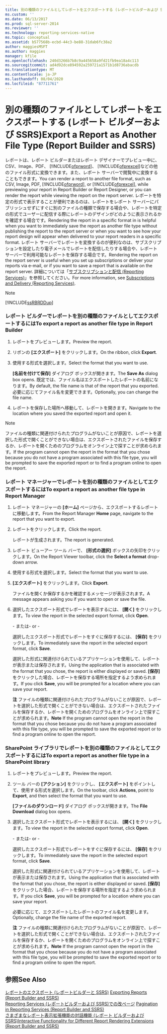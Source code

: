 ```yaml
---
title: 別の種類のファイルとしてレポートをエクスポートする (レポートビルダーおよび SSRS) |Microsoft Docs
ms.custom: ''
ms.date: 06/13/2017
ms.prod: sql-server-2014
ms.reviewer: ''
ms.technology: reporting-services-native
ms.topic: conceptual
ms.assetid: b577568b-ecbd-44c3-be88-31dab6fc38a2
author: maggiesMSFT
ms.author: maggies
manager: kfile
ms.openlocfilehash: 240d3266b7b8c9a445658a9fd21fb9ea18a4c113
ms.sourcegitcommit: ad4d92dce894592a259721a1571b1d8736abacdb
ms.translationtype: MT
ms.contentlocale: ja-JP
ms.lasthandoff: 08/04/2020
ms.locfileid: "87711761"
---
```

# <a name="export-a-report-as-another-file-type-report-builder-and-ssrs"></a><span data-ttu-id="4ed42-102">別の種類のファイルとしてレポートをエクスポートする (レポート ビルダーおよび SSRS)</span><span class="sxs-lookup"><span data-stu-id="4ed42-102">Export a Report as Another File Type (Report Builder and SSRS)</span></span>
  <span data-ttu-id="4ed42-103">レポートは、レポート ビルダーまたはレポート デザイナーでプレビュー中に、CSV、Image、PDF、 [!INCLUDE[ofprword](../includes/ofprword-md.md)]、 [!INCLUDE[ofprexcel](../includes/ofprexcel-md.md)]などの他のファイル形式に変換できます。また、レポート サーバーで閲覧中に変換することもできます。</span><span class="sxs-lookup"><span data-stu-id="4ed42-103">You can render a report to another file format, such as CSV, Image, PDF, [!INCLUDE[ofprword](../includes/ofprword-md.md)], or [!INCLUDE[ofprexcel](../includes/ofprexcel-md.md)], while previewing your report in Report Builder or Report Designer, or you can render the report while viewing the report on the report server.</span></span> <span data-ttu-id="4ed42-104">レポートを特定の形式で表示することが便利であるのは、レポートをレポート サーバーにパブリッシュせずにすぐに別のファイルの種類で保存する場合や、レポートを特定の形式でユーザーに配信する際にレポートのデザインがどのように表示されるかを確認する場合です。</span><span class="sxs-lookup"><span data-stu-id="4ed42-104">Rendering the report in a specific format in is helpful when you want to immediately save the report as another file type without publishing the report to the report server or when you want to see how your report design will appear when delivered to your report readers in a specific format.</span></span> <span data-ttu-id="4ed42-105">レポート サーバーでレポートを変換するのが便利なのは、サブスクリプションを設定したり電子メールでレポートを配信したりする場合や、レポート サーバーで利用可能なレポートを保存する場合です。</span><span class="sxs-lookup"><span data-stu-id="4ed42-105">Rendering the report on the report server is useful when you set up subscriptions or deliver your reports via e-mail, or if you want to save a report that is available on the report server.</span></span> <span data-ttu-id="4ed42-106">詳細については「[サブスクリプションと配信 &#40;Reporting Services&#41;](subscriptions/subscriptions-and-delivery-reporting-services.md)」を参照してください。</span><span class="sxs-lookup"><span data-stu-id="4ed42-106">For more information, see [Subscriptions and Delivery &#40;Reporting Services&#41;](subscriptions/subscriptions-and-delivery-reporting-services.md).</span></span>  
  
> [!NOTE]  
>  [!INCLUDE[ssRBRDDup](../includes/ssrbrddup-md.md)]  
  
### <a name="to-export-a-report-as-another-file-type-in-report-builder"></a><span data-ttu-id="4ed42-107">レポート ビルダーでレポートを別の種類のファイルとしてエクスポートするには</span><span class="sxs-lookup"><span data-stu-id="4ed42-107">To export a report as another file type in Report Builder</span></span>  
  
1.  <span data-ttu-id="4ed42-108">レポートをプレビューします。</span><span class="sxs-lookup"><span data-stu-id="4ed42-108">Preview the report.</span></span>  
  
2.  <span data-ttu-id="4ed42-109">リボンの **[エクスポート]** をクリックします。</span><span class="sxs-lookup"><span data-stu-id="4ed42-109">On the ribbon, click **Export**.</span></span>  
  
3.  <span data-ttu-id="4ed42-110">使用する形式を選択します。</span><span class="sxs-lookup"><span data-stu-id="4ed42-110">Select the format that you want to use.</span></span>  
  
     <span data-ttu-id="4ed42-111">**[名前を付けて保存]** ダイアログ ボックスが開きます。</span><span class="sxs-lookup"><span data-stu-id="4ed42-111">The **Save As** dialog box opens.</span></span> <span data-ttu-id="4ed42-112">既定では、ファイル名はエクスポートしたレポートの名前になります。</span><span class="sxs-lookup"><span data-stu-id="4ed42-112">By default, the file name is that of the report that you exported.</span></span> <span data-ttu-id="4ed42-113">必要に応じてファイル名を変更できます。</span><span class="sxs-lookup"><span data-stu-id="4ed42-113">Optionally, you can change the file name.</span></span>  
  
4.  <span data-ttu-id="4ed42-114">レポートを保存した場所へ移動して、レポートを開きます。</span><span class="sxs-lookup"><span data-stu-id="4ed42-114">Navigate to the location where you saved the exported report and open it.</span></span>  
  
> [!NOTE]  
>  <span data-ttu-id="4ed42-115">ファイルの種類に関連付けられたプログラムがないことが原因で、レポートを選択した形式で開くことができない場合は、エクスポートされたファイルを保存するか、レポートを開くためのプログラムをオンライン上で探すことが求められます。</span><span class="sxs-lookup"><span data-stu-id="4ed42-115">If the program cannot open the report in the format that you chose because you do not have a program associated with this file type, you will be prompted to save the exported report or to find a program online to open the report.</span></span>  
  
### <a name="to-export-a-report-as-another-file-type-in-report-manager"></a><span data-ttu-id="4ed42-116">レポート マネージャーでレポートを別の種類のファイルとしてエクスポートするには</span><span class="sxs-lookup"><span data-stu-id="4ed42-116">To export a report as another file type in Report Manager</span></span>  
  
1.  <span data-ttu-id="4ed42-117">レポート マネージャーの **[ホーム]** ページから、エクスポートするレポートに移動します。</span><span class="sxs-lookup"><span data-stu-id="4ed42-117">From the Report Manager **Home** page, navigate to the report that you want to export.</span></span>  
  
2.  <span data-ttu-id="4ed42-118">レポートをクリックします。</span><span class="sxs-lookup"><span data-stu-id="4ed42-118">Click the report.</span></span>  
  
     <span data-ttu-id="4ed42-119">レポートが生成されます。</span><span class="sxs-lookup"><span data-stu-id="4ed42-119">The report is generated.</span></span>  
  
3.  <span data-ttu-id="4ed42-120">レポート ビューアー ツール バーで、 **[形式の選択]** ボックスの矢印をクリックします。</span><span class="sxs-lookup"><span data-stu-id="4ed42-120">On the Report Viewer toolbar, click the **Select a format** drop-down arrow.</span></span>  
  
4.  <span data-ttu-id="4ed42-121">使用する形式を選択します。</span><span class="sxs-lookup"><span data-stu-id="4ed42-121">Select the format that you want to use.</span></span>  
  
5.  <span data-ttu-id="4ed42-122">**[エクスポート]** をクリックします。</span><span class="sxs-lookup"><span data-stu-id="4ed42-122">Click **Export**.</span></span>  
  
     <span data-ttu-id="4ed42-123">ファイルを開くか保存するかを確認するメッセージが表示されます。</span><span class="sxs-lookup"><span data-stu-id="4ed42-123">A message appears asking you if you want to open or save the file.</span></span>  
  
6.  <span data-ttu-id="4ed42-124">選択したエクスポート形式でレポートを表示するには、 **[開く]** をクリックします。</span><span class="sxs-lookup"><span data-stu-id="4ed42-124">To view the report in the selected export format, click **Open**.</span></span>  
  
     <span data-ttu-id="4ed42-125">\- または</span><span class="sxs-lookup"><span data-stu-id="4ed42-125">\- or -</span></span>  
  
     <span data-ttu-id="4ed42-126">選択したエクスポート形式でレポートをすぐに保存するには、 **[保存]** をクリックします。</span><span class="sxs-lookup"><span data-stu-id="4ed42-126">To immediately save the report in the selected export format, click **Save**.</span></span>  
  
     <span data-ttu-id="4ed42-127">選択した形式に関連付けられているアプリケーションを使用して、レポートが表示または保存されます。</span><span class="sxs-lookup"><span data-stu-id="4ed42-127">Using the application that is associated with the format that you chose, the report is either displayed or saved.</span></span> <span data-ttu-id="4ed42-128">**[保存]** をクリックした場合、レポートを保存する場所を指定するよう求められます。</span><span class="sxs-lookup"><span data-stu-id="4ed42-128">If you click **Save**, you will be prompted for a location where you can save your report.</span></span>  
  
     <span data-ttu-id="4ed42-129">**注** ファイルの種類に関連付けられたプログラムがないことが原因で、レポートを選択した形式で開くことができない場合は、エクスポートされたファイルを保存するか、レポートを開くためのプログラムをオンライン上で探すことが求められます。</span><span class="sxs-lookup"><span data-stu-id="4ed42-129">**Note** If the program cannot open the report in the format that you chose because you do not have a program associated with this file type, you will be prompted to save the exported report or to find a program online to open the report.</span></span>  
  
### <a name="to-export-a-report-as-another-file-type-in-a-sharepoint-library"></a><span data-ttu-id="4ed42-130">SharePoint ライブラリでレポートを別の種類のファイルとしてエクスポートするには</span><span class="sxs-lookup"><span data-stu-id="4ed42-130">To export a report as another file type in a SharePoint library</span></span>  
  
1.  <span data-ttu-id="4ed42-131">レポートをプレビューします。</span><span class="sxs-lookup"><span data-stu-id="4ed42-131">Preview the report.</span></span>  
  
2.  <span data-ttu-id="4ed42-132">ツール バーの **[アクション]** をクリックし、 **[エクスポート]** をポイントして、使用する形式を選択します。</span><span class="sxs-lookup"><span data-stu-id="4ed42-132">On the toolbar, click **Actions**, point to **Export**, and then select the format that you want to use.</span></span>  
  
     <span data-ttu-id="4ed42-133">**[ファイルのダウンロード]** ダイアログ ボックスが開きます。</span><span class="sxs-lookup"><span data-stu-id="4ed42-133">The **File Download** dialog box opens.</span></span>  
  
3.  <span data-ttu-id="4ed42-134">選択したエクスポート形式でレポートを表示するには、 **[開く]** をクリックします。</span><span class="sxs-lookup"><span data-stu-id="4ed42-134">To view the report in the selected export format, click **Open**.</span></span>  
  
     <span data-ttu-id="4ed42-135">\- または</span><span class="sxs-lookup"><span data-stu-id="4ed42-135">\- or -</span></span>  
  
     <span data-ttu-id="4ed42-136">選択したエクスポート形式でレポートをすぐに保存するには、 **[保存]** をクリックします。</span><span class="sxs-lookup"><span data-stu-id="4ed42-136">To immediately save the report in the selected export format, click **Save**.</span></span>  
  
     <span data-ttu-id="4ed42-137">選択した形式に関連付けられているアプリケーションを使用して、レポートが表示または保存されます。</span><span class="sxs-lookup"><span data-stu-id="4ed42-137">Using the application that is associated with the format that you chose, the report is either displayed or saved.</span></span> <span data-ttu-id="4ed42-138">**[保存]** をクリックした場合、レポートを保存する場所を指定するよう求められます。</span><span class="sxs-lookup"><span data-stu-id="4ed42-138">If you click **Save**, you will be prompted for a location where you can save your report.</span></span>  
  
     <span data-ttu-id="4ed42-139">必要に応じて、エクスポートしたレポートのファイル名を変更します。</span><span class="sxs-lookup"><span data-stu-id="4ed42-139">Optionally, change the file name of the exported report.</span></span>  
  
     <span data-ttu-id="4ed42-140">**注** ファイルの種類に関連付けられたプログラムがないことが原因で、レポートを選択した形式で開くことができない場合は、エクスポートされたファイルを保存するか、レポートを開くためのプログラムをオンライン上で探すことが求められます。</span><span class="sxs-lookup"><span data-stu-id="4ed42-140">**Note** If the program cannot open the report in the format that you chose because you do not have a program associated with this file type, you will be prompted to save the exported report or to find a program online to open the report.</span></span>  
  
## <a name="see-also"></a><span data-ttu-id="4ed42-141">参照</span><span class="sxs-lookup"><span data-stu-id="4ed42-141">See Also</span></span>  
 <span data-ttu-id="4ed42-142">[レポートのエクスポート &#40;レポートビルダーと SSRS&#41;](report-builder/export-reports-report-builder-and-ssrs.md) </span><span class="sxs-lookup"><span data-stu-id="4ed42-142">[Exporting Reports &#40;Report Builder and SSRS&#41;](report-builder/export-reports-report-builder-and-ssrs.md) </span></span>  
 <span data-ttu-id="4ed42-143">[Reporting Services &#40;レポートビルダーおよび SSRS&#41;での改ページ](report-design/pagination-in-reporting-services-report-builder-and-ssrs.md) </span><span class="sxs-lookup"><span data-stu-id="4ed42-143">[Pagination in Reporting Services &#40;Report Builder  and SSRS&#41;](report-design/pagination-in-reporting-services-report-builder-and-ssrs.md) </span></span>  
 [<span data-ttu-id="4ed42-144">さまざまなレポート表示拡張機能の対話機能 &#40;レポート ビルダーおよび SSRS&#41;</span><span class="sxs-lookup"><span data-stu-id="4ed42-144">Interactive Functionality for Different Report Rendering Extensions &#40;Report Builder and SSRS&#41;</span></span>](report-builder/interactive-functionality-different-report-rendering-extensions.md)  
  
  
